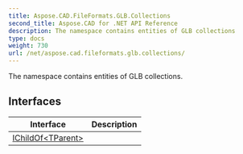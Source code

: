 ```yaml
---
title: Aspose.CAD.FileFormats.GLB.Collections
second_title: Aspose.CAD for .NET API Reference
description: The namespace contains entities of GLB collections
type: docs
weight: 730
url: /net/aspose.cad.fileformats.glb.collections/
---
```

The namespace contains entities of GLB collections.

## Interfaces

| Interface | Description |
| --- | --- |
| [IChildOf&lt;TParent&gt;](./ichildof-1/) |  |


